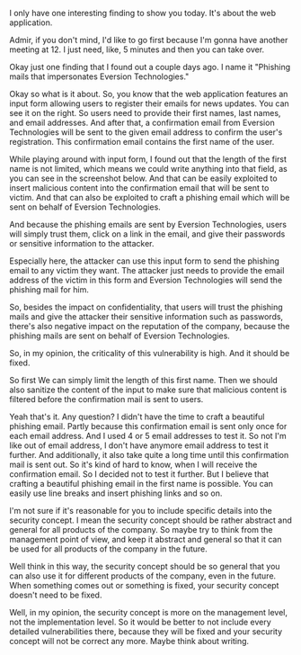 I only have one interesting finding to show you today. It's about the web application. 

Admir, if you don't mind, I'd like to go first because I'm gonna have another meeting at 12. I just need, like, 5 minutes and then you can take over.

Okay just one finding that I found out a couple days ago. I name it "Phishing mails that impersonates Eversion Technologies."

Okay so what is it about. So, you know that the web application features an input form allowing users to register their emails for news updates. You can see it on the right. So users need to provide their first names, last names, and email addresses. And after that, a confirmation email from Eversion Technologies will be sent to the given email address to confirm the user's registration. This confirmation email contains the first name of the user.

While playing around with input form, I found out that the length of the first name is not limited, which means we could write anything into that field, as you can see in the screenshot below. And that can be easily exploited to insert malicious content into the confirmation email that will be sent to victim. And that can also be exploited to craft a phishing email which will be sent on behalf of Eversion Technologies.

And because the phishing emails are sent by Eversion Technologies, users will simply trust them, click on a link in the email, and give their passwords or sensitive information to the attacker.

Especially here, the attacker can use this input form to send the phishing email to any victim they want. The attacker just needs to provide the email address of the victim in this form and Eversion Technologies will send the phishing mail for him.

So, besides the impact on confidentiality, that users will trust the phishing mails and give the attacker their sensitive information such as passwords, there's also negative impact on the reputation of the company, because the phishing mails are sent on behalf of Eversion Technologies.

So, in my opinion, the criticality of this vulnerability is high. And it should be fixed.

So first We can simply limit the length of this first name.
Then we should also sanitize the content of the input to make sure that malicious content is filtered before the confirmation mail is sent to users.

Yeah that's it. Any question?
I didn't have the time to craft a beautiful phishing email. Partly because this confirmation email is sent only once for each email address. And I used 4 or 5 email addresses to test it. So not I'm like out of email address, I don't have anymore email address to test it further. And additionally, it also take quite a long time until this confirmation mail is sent out. So it's kind of hard to know, when I will receive the confirmation email. So I decided not to test it further. But I believe that crafting a beautiful phishing email in the first name is possible. You can easily use line breaks and insert phishing links and so on.



I'm not sure if it's reasonable for you to include specific details into the security concept. I mean the security concept should be rather abstract and general for all products of the company. So maybe try to think from the management point of view, and keep it abstract and general so that it can be used for all products of the company in the future.

Well think in this way, the security concept should be so general that you can also use it for different products of the company, even in the future. When something comes out or something is fixed, your security concept doesn't need to be fixed.

Well, in my opinion, the security concept is more on the management level, not the implementation level. So it would be better to not include every detailed vulnerabilities there, because they will be fixed and your security concept will not be correct any more. Maybe think about writing.



